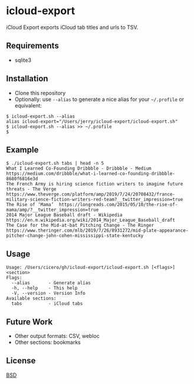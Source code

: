 # icloud-export

iCloud Export exports iCloud tab titles and urls to TSV.

## Requirements

* sqlite3

## Installation

* Clone this repository
* Optionally: use `--alias` to generate a nice alias for your `~/.profile` or equivalent:

```
$ icloud-export.sh --alias
alias icloud-export="/Users/jerry/icloud-export/icloud-export.sh"
$ icloud-export.sh --alias >> ~/.profile
$
```

## Example

```
$ ./icloud-export.sh tabs | head -n 5
What I Learned Co-Founding Dribbble - Dribbble - Medium	https://medium.com/dribbble/what-i-learned-co-founding-dribbble-8680f6816e3d
The French Army is hiring science fiction writers to imagine future threats - The Verge	https://www.theverge.com/platform/amp/2019/7/24/20708432/france-military-science-fiction-writers-red-team?__twitter_impression=true
The Rise of ‘Mama’	https://longreads.com/2015/05/10/the-rise-of-mama/amp/?__twitter_impression=true
2014 Major League Baseball draft - Wikipedia	https://en.m.wikipedia.org/wiki/2014_Major_League_Baseball_draft
The Case for the Mid-at-bat Pitching Change - The Ringer	https://www.theringer.com/mlb/2019/7/26/8931272/mid-plate-appearance-pitcher-change-john-cohen-mississippi-state-kentucky
```

## Usage

```
Usage: /Users/cicero/gh/icloud-export/icloud-export.sh [<flags>] <section>
Flags:
  --alias       - Generate alias
  -h, --help    - This help
  -V, --version - Version Info
Available sections:
  tabs          - iCloud tabs
```

## Future Work

* Other output formats: CSV, webloc
* Other sections: bookmarks

## License

[BSD](LICENSE)
